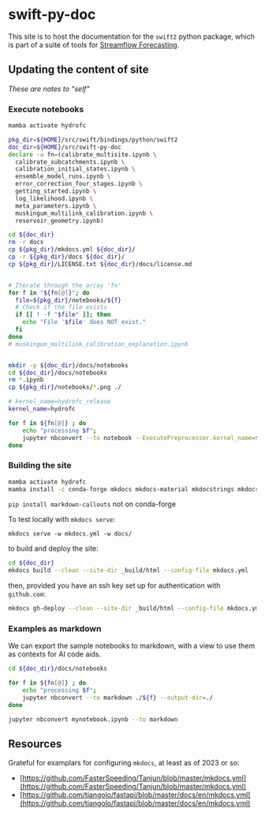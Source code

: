 # swift-py-doc

This site is to host the documentation for the `swift2` python package, which is part of a suite of tools for [Streamflow Forecasting](https://csiro-hydroinformatics.github.io/streamflow-forecasting-tools-onboard/).

## Updating the content of site

_These are notes to "self"_

### Execute notebooks

```bash
mamba activate hydrofc

pkg_dir=${HOME}/src/swift/bindings/python/swift2
doc_dir=${HOME}/src/swift-py-doc
declare -a fn=(calibrate_multisite.ipynb \
  calibrate_subcatchments.ipynb \
  calibration_initial_states.ipynb \
  ensemble_model_runs.ipynb \
  error_correction_four_stages.ipynb \
  getting_started.ipynb \
  log_likelihood.ipynb \
  meta_parameters.ipynb \
  muskingum_multilink_calibration.ipynb \
  reservoir_geometry.ipynb)

cd ${doc_dir}
rm -r docs
cp ${pkg_dir}/mkdocs.yml ${doc_dir}/
cp -r ${pkg_dir}/docs ${doc_dir}/
cp ${pkg_dir}/LICENSE.txt ${doc_dir}/docs/license.md


# Iterate through the array 'fn'
for f in "${fn[@]}"; do
  file=${pkg_dir}/notebooks/${f}
  # Check if the file exists
  if [[ ! -f "$file" ]]; then
    echo "File '$file' does NOT exist."
  fi
done
# muskingum_multilink_calibration_explanation.ipynb


mkdir -p ${doc_dir}/docs/notebooks
cd ${doc_dir}/docs/notebooks
rm *.ipynb
cp ${pkg_dir}/notebooks/*.png ./

# kernel_name=hydrofc_release
kernel_name=hydrofc

for f in ${fn[@]} ; do
    echo "processing $f";
    jupyter nbconvert --to notebook --ExecutePreprocessor.kernel_name=${kernel_name} --execute ${pkg_dir}/notebooks/${f} --output-dir=./
done
```

### Building the site

```sh
mamba activate hydrofc
mamba install -c conda-forge mkdocs mkdocs-material mkdocstrings mkdocs-material-extensions mkdocs-jupyter mkdocstrings-python 
```

`pip install markdown-callouts` not on conda-forge

To test locally with `mkdocs serve`:

`mkdocs serve -w mkdocs.yml -w docs/`

to build and deploy the site:

```bash
cd ${doc_dir}
mkdocs build --clean --site-dir _build/html --config-file mkdocs.yml
```

then, provided you have an ssh key set up for authentication with `github.com`:

```sh
mkdocs gh-deploy --clean --site-dir _build/html --config-file mkdocs.yml
```

### Examples as markdown

We can export the sample notebooks to markdown, with a view to use them as contexts for AI code aids.

```sh
cd ${doc_dir}/docs/notebooks

for f in ${fn[@]} ; do
    echo "processing $f";
    jupyter nbconvert --to markdown ./${f} --output-dir=./
done

jupyter nbconvert mynotebook.ipynb --to markdown
```

## Resources

Grateful for examplars for configuring `mkdocs`, at least as of 2023 or so:

* [https://github.com/FasterSpeeding/Tanjun/blob/master/mkdocs.yml](https://github.com/FasterSpeeding/Tanjun/blob/master/mkdocs.yml)
* [https://github.com/tiangolo/fastapi/blob/master/docs/en/mkdocs.yml](https://github.com/tiangolo/fastapi/blob/master/docs/en/mkdocs.yml)
